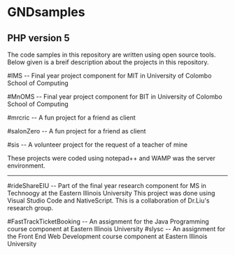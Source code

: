 # GNDsamples
 
 ## PHP version 5
 The code samples in this repository are written using open source tools. 
Below given is a breif description about the projects in this repository.
 
#IMS -- Final year project component for MIT in University of Colombo School of Computing

#MnOMS -- Final year project component for BIT in University of Colombo School of Computing

#mrcric --  A fun project for a friend as client 

#salonZero -- A fun project for a friend as client

#sis -- A volunteer project for the request of a teacher of mine

These projects were coded using notepad++ and WAMP was the server environment.

----------------------------------------------------------------------------------------

#rideShareEIU -- Part of the final year research component for MS in Technoogy at the Eastern Illinois University
This project was done using Visual Studio Code and NativeScript. This is a collaboration of Dr.Liu's research group.


#FastTrackTicketBooking -- An assignment for the Java Programming course component at Eastern Illinois University
#slysc -- An assignment for the Front End Web Development course component at Eastern Illinois University


